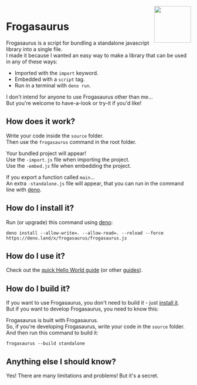 <img align="right" height="100" src="http://todepond.com/IMG/Frogasaurus@0.25x.png">

# Frogasaurus

Frogasaurus is a script for bundling a standalone javascript library into a single file.<br>
I made it because I wanted an easy way to make a library that can be used in any of these ways:

-   Imported with the `import` keyword.
-   Embedded with a `script` tag.
-   Run in a terminal with `deno run`.

I don't intend for anyone to use Frogasaurus other than me...<br>
But you're welcome to have-a-look or try-it if you'd like!

## How does it work?

Write your code inside the `source` folder.<br>
Then use the `frogasaurus` command in the root folder.

Your bundled project will appear!<br>
Use the `-import.js` file when importing the project.<br>
Use the `-embed.js` file when embedding the project.

If you export a function called `main`...<br>
An extra `-standalone.js` file will appear, that you can run in the command line with [deno](https://deno.land).<br>

## How do I install it?

Run (or upgrade) this command using [deno](https://deno.land/):

```
deno install --allow-write=. --allow-read=. --reload --force https://deno.land/x/frogasaurus/frogasaurus.js
```

## How do I use it?

Check out the [quick Hello World guide](documentation/hello-world-short.md) (or other [guides](documentation/README.md)).

## How do I build it?

If you want to use Frogasaurus, you don't need to build it - just [install it](#how-do-i-install-it).<br>
But if you want to develop Frogasaurus, you need to know this:

Frogasaurus is built with Frogasaurus.<br>
So, if you're developing Frogasaurus, write your code in the `source` folder.<br>
And then run this command to build it:

```
frogasaurus --build standalone
```

## Anything else I should know?

Yes! There are many limitations and problems! But it's a secret.
